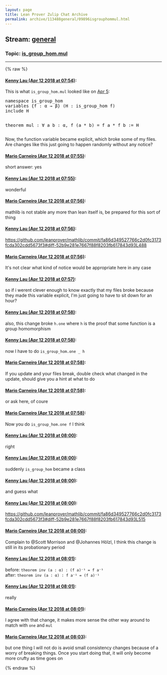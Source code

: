 ```yaml
---
layout: page
title: Lean Prover Zulip Chat Archive 
permalink: archive/113488general/09896isgrouphommul.html
---
```


## Stream: [general](index.html)
### Topic: [is_group_hom.mul](09896isgrouphommul.html)

---


{% raw %}
#### [ Kenny Lau (Apr 12 2018 at 07:54)](https://leanprover.zulipchat.com/#narrow/stream/113488-general/topic/is_group_hom.mul/near/124970058):
<p>This is what <code>is_group_hom.mul</code> looked like on <a href="https://github.com/leanprover/mathlib/blob/22e671c5ed5fd1b891fb73aa10c9425d1c6cfd3d/algebra/group.lean#L493" target="_blank" title="https://github.com/leanprover/mathlib/blob/22e671c5ed5fd1b891fb73aa10c9425d1c6cfd3d/algebra/group.lean#L493">Apr 5</a>:</p>
<div class="codehilite"><pre><span></span>namespace is_group_hom
variables {f : α → β} (H : is_group_hom f)
include H

theorem mul : ∀ a b : α, f (a * b) = f a * f b := H
</pre></div>


<p>Now, the function variable became explicit, which broke some of my files. Are changes like this just going to happen randomly without any notice?</p>

#### [ Mario Carneiro (Apr 12 2018 at 07:55)](https://leanprover.zulipchat.com/#narrow/stream/113488-general/topic/is_group_hom.mul/near/124970067):
<p>short answer: yes</p>

#### [ Kenny Lau (Apr 12 2018 at 07:55)](https://leanprover.zulipchat.com/#narrow/stream/113488-general/topic/is_group_hom.mul/near/124970068):
<p>wonderful</p>

#### [ Mario Carneiro (Apr 12 2018 at 07:56)](https://leanprover.zulipchat.com/#narrow/stream/113488-general/topic/is_group_hom.mul/near/124970106):
<p>mathlib is not stable any more than lean itself is, be prepared for this sort of thing</p>

#### [ Kenny Lau (Apr 12 2018 at 07:56)](https://leanprover.zulipchat.com/#narrow/stream/113488-general/topic/is_group_hom.mul/near/124970111):
<p><a href="https://github.com/leanprover/mathlib/commit/fa86d349527766c2d0fc3173fcda302cdd5673f3#diff-52b9e281e7667f88f8203fb617843d93L488" target="_blank" title="https://github.com/leanprover/mathlib/commit/fa86d349527766c2d0fc3173fcda302cdd5673f3#diff-52b9e281e7667f88f8203fb617843d93L488">https://github.com/leanprover/mathlib/commit/fa86d349527766c2d0fc3173fcda302cdd5673f3#diff-52b9e281e7667f88f8203fb617843d93L488</a></p>

#### [ Mario Carneiro (Apr 12 2018 at 07:56)](https://leanprover.zulipchat.com/#narrow/stream/113488-general/topic/is_group_hom.mul/near/124970112):
<p>It's not clear what kind of notice would be appropriate here in any case</p>

#### [ Kenny Lau (Apr 12 2018 at 07:57)](https://leanprover.zulipchat.com/#narrow/stream/113488-general/topic/is_group_hom.mul/near/124970121):
<p>so if i werent clever enough to know exactly that my files broke because they made this variable explicit, I'm just going to have to sit down for an hour?</p>

#### [ Kenny Lau (Apr 12 2018 at 07:58)](https://leanprover.zulipchat.com/#narrow/stream/113488-general/topic/is_group_hom.mul/near/124970164):
<p>also, this change broke <code>h.one</code> where <code>h</code> is the proof that some function is a group homomorphism</p>

#### [ Kenny Lau (Apr 12 2018 at 07:58)](https://leanprover.zulipchat.com/#narrow/stream/113488-general/topic/is_group_hom.mul/near/124970165):
<p>now I have to do <code>is_group_hom.one _ h</code></p>

#### [ Mario Carneiro (Apr 12 2018 at 07:58)](https://leanprover.zulipchat.com/#narrow/stream/113488-general/topic/is_group_hom.mul/near/124970166):
<p>If you update and your files break, double check what changed in the update, should give you a hint at what to do</p>

#### [ Mario Carneiro (Apr 12 2018 at 07:58)](https://leanprover.zulipchat.com/#narrow/stream/113488-general/topic/is_group_hom.mul/near/124970167):
<p>or ask here, of coure</p>

#### [ Mario Carneiro (Apr 12 2018 at 07:58)](https://leanprover.zulipchat.com/#narrow/stream/113488-general/topic/is_group_hom.mul/near/124970169):
<p>Now you do <code>is_group_hom.one f</code> I think</p>

#### [ Kenny Lau (Apr 12 2018 at 08:00)](https://leanprover.zulipchat.com/#narrow/stream/113488-general/topic/is_group_hom.mul/near/124970224):
<p>right</p>

#### [ Kenny Lau (Apr 12 2018 at 08:00)](https://leanprover.zulipchat.com/#narrow/stream/113488-general/topic/is_group_hom.mul/near/124970225):
<p>suddenly <code>is_group_hom</code> became a class</p>

#### [ Kenny Lau (Apr 12 2018 at 08:00)](https://leanprover.zulipchat.com/#narrow/stream/113488-general/topic/is_group_hom.mul/near/124970226):
<p>and guess what</p>

#### [ Kenny Lau (Apr 12 2018 at 08:00)](https://leanprover.zulipchat.com/#narrow/stream/113488-general/topic/is_group_hom.mul/near/124970227):
<p><a href="https://github.com/leanprover/mathlib/commit/fa86d349527766c2d0fc3173fcda302cdd5673f3#diff-52b9e281e7667f88f8203fb617843d93L515" target="_blank" title="https://github.com/leanprover/mathlib/commit/fa86d349527766c2d0fc3173fcda302cdd5673f3#diff-52b9e281e7667f88f8203fb617843d93L515">https://github.com/leanprover/mathlib/commit/fa86d349527766c2d0fc3173fcda302cdd5673f3#diff-52b9e281e7667f88f8203fb617843d93L515</a></p>

#### [ Mario Carneiro (Apr 12 2018 at 08:00)](https://leanprover.zulipchat.com/#narrow/stream/113488-general/topic/is_group_hom.mul/near/124970228):
<p>Complain to <span class="user-mention" data-user-id="110524">@Scott Morrison</span> and <span class="user-mention" data-user-id="110294">@Johannes Hölzl</span>, I think this change is still in its probationary period</p>

#### [ Kenny Lau (Apr 12 2018 at 08:01)](https://leanprover.zulipchat.com/#narrow/stream/113488-general/topic/is_group_hom.mul/near/124970232):
<p>before: <code>theorem inv (a : α) : (f a)⁻¹ = f a⁻¹</code><br>
after: <code>theorem inv (a : α) : f a⁻¹ = (f a)⁻¹</code></p>

#### [ Kenny Lau (Apr 12 2018 at 08:01)](https://leanprover.zulipchat.com/#narrow/stream/113488-general/topic/is_group_hom.mul/near/124970233):
<p>really</p>

#### [ Mario Carneiro (Apr 12 2018 at 08:01)](https://leanprover.zulipchat.com/#narrow/stream/113488-general/topic/is_group_hom.mul/near/124970240):
<p>I agree with that change, it makes more sense the other way around to match with <code>one</code> and <code>mul</code></p>

#### [ Mario Carneiro (Apr 12 2018 at 08:03)](https://leanprover.zulipchat.com/#narrow/stream/113488-general/topic/is_group_hom.mul/near/124970294):
<p>but one thing I will not do is avoid small consistency changes because of a worry of breaking things. Once you start doing that, it will only become more crufty as time goes on</p>


{% endraw %}
